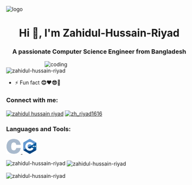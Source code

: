 ![logo](https://www.canva.com/design/DAGpOBjCSq4/WoYfRlMrbKJ6s12fCDhoWg/edit?utm_content=DAGpOBjCSq4&utm_campaign=designshare&utm_medium=link2&utm_source=sharebutton)
<h1 align="center">Hi 👋, I'm Zahidul-Hussain-Riyad</h1>
<h3 align="center">A passionate Computer Science Engineer from Bangladesh</h3>

<img align="right" alt="coding" width="400" src="https://camo.githubusercontent.com/4d9f5ecceb711eec6e2018f38a5677dc657c9738d4a65ba3b928c41c0a45b439/68747470733a2f2f6d69726f2e6d656469756d2e636f6d2f6d61782f313336302f302a37513379765349765f7430696f4a2d5a2e676966">

<p align="left"> <img src="https://komarev.com/ghpvc/?username=zahidul-hussain-riyad&label=Profile%20views&color=0e75b6&style=flat" alt="zahidul-hussain-riyad" /> </p>

- ⚡ Fun fact **😊❤️😎🥸**

<h3 align="left">Connect with me:</h3>
<p align="left">
<a href="https://fb.com/zahidul hussain riyad" target="blank"><img align="center" src="https://raw.githubusercontent.com/rahuldkjain/github-profile-readme-generator/master/src/images/icons/Social/facebook.svg" alt="zahidul hussain riyad" height="30" width="40" /></a>
<a href="https://instagram.com/zh_riyad1616" target="blank"><img align="center" src="https://raw.githubusercontent.com/rahuldkjain/github-profile-readme-generator/master/src/images/icons/Social/instagram.svg" alt="zh_riyad1616" height="30" width="40" /></a>
</p>

<h3 align="left">Languages and Tools:</h3>
<p align="left"> <a href="https://www.cprogramming.com/" target="_blank" rel="noreferrer"> <img src="https://raw.githubusercontent.com/devicons/devicon/master/icons/c/c-original.svg" alt="c" width="40" height="40"/> </a> <a href="https://www.w3schools.com/cpp/" target="_blank" rel="noreferrer"> <img src="https://raw.githubusercontent.com/devicons/devicon/master/icons/cplusplus/cplusplus-original.svg" alt="cplusplus" width="40" height="40"/> </a> </p>

<p><img align="left" src="https://github-readme-stats.vercel.app/api/top-langs?username=zahidul-hussain-riyad&show_icons=true&locale=en&layout=compact" alt="zahidul-hussain-riyad" /></p>

<p>&nbsp;<img align="center" src="https://github-readme-stats.vercel.app/api?username=zahidul-hussain-riyad&show_icons=true&locale=en" alt="zahidul-hussain-riyad" /></p>

<p><img align="center" src="https://github-readme-streak-stats.herokuapp.com/?user=zahidul-hussain-riyad&" alt="zahidul-hussain-riyad" /></p>


